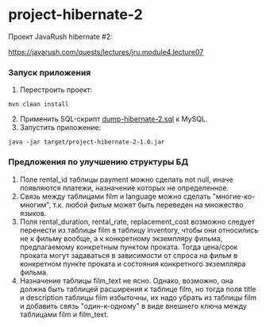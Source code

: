 # project-hibernate-2

Проект JavaRush hibernate #2:

https://javarush.com/quests/lectures/jru.module4.lecture07

### Запуск приложения

1. Перестроить проект:
```
mvn clean install
```
2. Применить SQL-скрипт [dump-hibernate-2.sql](./dump-hibernate-2.sql) к MySQL. 
3. Запустить приложение:
```
java -jar target/project-hibernate-2-1.0.jar
```

### Предложения по улучшению структуры БД

1. Поле rental_id таблицы payment можно сделать not null, иначе появляются платежи, назначение которых не определенное.
2. Связь между таблицами film и language можно сделать "многие-ко-многим", 
т.к. любой фильм может быть переведен на множество языков.
3. Поля rental_duration, rental_rate, replacement_cost возможно следует перенести из таблицы film в таблицу inventory,
чтобы они относились не к фильму вообще, а к конкретному экземпляру фильма, предлагаемому конкретным пунктом проката.
Тогда цена/срок проката могут задаваться в зависимости от спроса на фильм в конкретном пункте проката и 
состояния конкретного экземпляра фильма.  
4. Назначение таблицы film_text не ясно. Однако, возможно, она должна быть таблицей расширения к таблице film, 
но тогда поля title и description таблицы film избыточны, 
их надо убрать из таблицы film и добавить связь "один-к-одному" в виде внешнего ключа между таблицами film и film_text.
